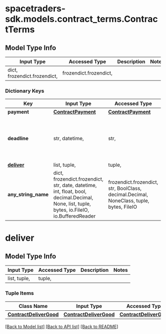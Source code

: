 # spacetraders-sdk.models.contract_terms.ContractTerms

## Model Type Info
Input Type | Accessed Type | Description | Notes
------------ | ------------- | ------------- | -------------
dict, frozendict.frozendict,  | frozendict.frozendict,  |  | 

### Dictionary Keys
Key | Input Type | Accessed Type | Description | Notes
------------ | ------------- | ------------- | ------------- | -------------
**payment** | [**ContractPayment**](ContractPayment.md) | [**ContractPayment**](ContractPayment.md) |  | 
**deadline** | str, datetime,  | str,  | The deadline for the contract. | value must conform to RFC-3339 date-time
**[deliver](#deliver)** | list, tuple,  | tuple,  |  | [optional] 
**any_string_name** | dict, frozendict.frozendict, str, date, datetime, int, float, bool, decimal.Decimal, None, list, tuple, bytes, io.FileIO, io.BufferedReader | frozendict.frozendict, str, BoolClass, decimal.Decimal, NoneClass, tuple, bytes, FileIO | any string name can be used but the value must be the correct type | [optional]

# deliver

## Model Type Info
Input Type | Accessed Type | Description | Notes
------------ | ------------- | ------------- | -------------
list, tuple,  | tuple,  |  | 

### Tuple Items
Class Name | Input Type | Accessed Type | Description | Notes
------------- | ------------- | ------------- | ------------- | -------------
[**ContractDeliverGood**](ContractDeliverGood.md) | [**ContractDeliverGood**](ContractDeliverGood.md) | [**ContractDeliverGood**](ContractDeliverGood.md) |  | 

[[Back to Model list]](../../README.md#documentation-for-models) [[Back to API list]](../../README.md#documentation-for-api-endpoints) [[Back to README]](../../README.md)

